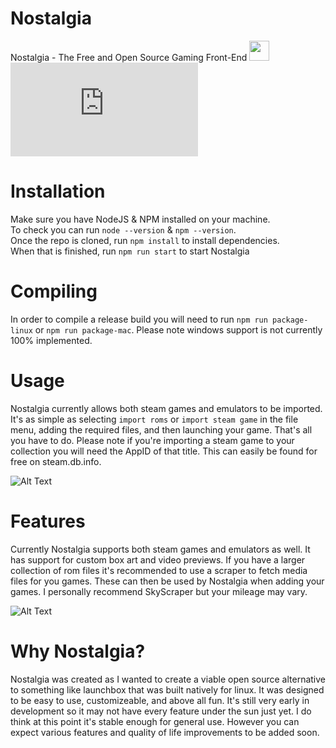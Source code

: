 # Nostalgia
Nostalgia - The Free and Open Source Gaming Front-End
<img width="32" height="32" src="https://i.imgur.com/UQz3tN9.png">
<br>
![Alt Text](https://gbatemp.net/proxy.php?image=https%3A%2F%2Fmedia4.giphy.com%2Fmedia%2F3b5a9dVpTJFmfauiHc%2Fgiphy.gif&hash=368cdbdded067611ade69850b54b49a0)

# Installation
Make sure you have NodeJS & NPM installed on your machine.
<br>
To check you can run `node --version` & `npm --version`.
<br>
Once the repo is cloned, run `npm install` to install dependencies.
<br>
When that is finished, run `npm run start` to start Nostalgia

# Compiling
In order to compile a release build you will need to run `npm run package-linux` or `npm run package-mac`.
Please note windows support is not currently 100% implemented. 

# Usage
Nostalgia currently allows both steam games and emulators to be imported. It's as simple as selecting `import roms`
or `import steam game` in the file menu, adding the required files, and then launching your game. That's all you have to do. 
Please note if you're importing a steam game to your collection you will need the AppID of that title. This can easily be 
found for free on steam.db.info. 

![Alt Text](https://media3.giphy.com/media/hyJJeraLb0M0SvWffJ/giphy.gif)

# Features
Currently Nostalgia supports both steam games and emulators as well. It has support for custom box art
and video previews. If you have a larger collection of rom files it's recommended to use a scraper to fetch
media files for you games. These can then be used by Nostalgia when adding your games. I personally recommend
SkyScraper but your mileage may vary. 

![Alt Text](https://i.imgur.com/by30Sxd.png)

# Why Nostalgia?
Nostalgia was created as I wanted to create a viable open source alternative to something like launchbox that was built natively for
linux. It was designed to be easy to use, customizeable, and above all fun. It's still very early in development so it may not
have every feature under the sun just yet. I do think at this point it's stable enough for general use. However you can expect
various features and quality of life improvements to be added soon. 
